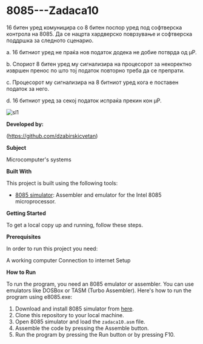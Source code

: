 # 8085---Zadaca10
16 битен уред комуницира со 8 битен поспор уред под
софтверска контрола на 8085. Да се нацрта хардверско
поврзување и софтверска поддршка за следното сценарио.

a. 16 битниот уред не праќа нов податок додека не добие
потврда од µP.

b. Спориот 8 битен уред му сигнализира на процесорот за
некоректно извршен пренос по што тој податок
повторно треба да се препрати.

c. Процесорот му сигнализира на 8 битниот уред кога е
поставен податок за него.

d. 16 битниот уред за секој податок испраќа прекин кон
µP. 

![sl1](https://github.com/dzabirskicvetan/8085--zad10/assets/171508405/ebd0c386-b181-425e-b288-96ec8a163ab1)


**Developed by:**

(https://github.com/dzabirskicvetan)

**Subject**

Microcomputer's systems

**Built With**

This project is built using the following tools:

- [8085 simulator](https://github.com/8085simulator/8085simulator.github.io?tab=readme-ov-file): Assembler and emulator for the Intel 8085 microprocessor.

**Getting Started**

To get a local copy up and running, follow these steps.

**Prerequisites**

In order to run this project you need:

A working computer
Connection to internet
Setup

**How to Run**

To run the program, you need an 8085 emulator or assembler. You can use emulators like DOSBox or TASM (Turbo Assembler). Here's how to run the program using e8085.exe:

1. Download and install 8085 simulator from [here](https://github.com/8085simulator/8085simulator.github.io?tab=readme-ov-file).
2. Clone this repository to your local machine.
3. Open 8085 simulator and load the `zadaca10.asm` file.
4. Assemble the code by pressing the Assemble button.
5. Run the program by pressing the Run button or by pressing F10.

